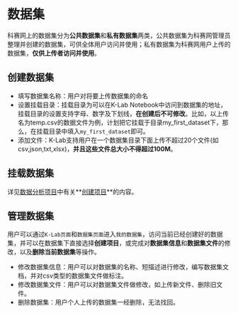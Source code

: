 # 数据集

科赛网上的数据集分为**公共数据集**和**私有数据集**两类，公共数据集为科赛网管理员整理并创建的数据集，可供全体用户访问并使用；私有数据集为科赛网用户上传的数据集，**仅供上传者访问并使用**。

## 创建数据集
* 填写数据集名称：用户对将要上传数据集的命名
* 设置挂载目录：挂载目录为可以在K-Lab Notebook中访问到数据集的地址，挂载目录的设置支持字母、数字及下划线，**在创建后不可修改**。比如，以上传名为temp.csv的数据文件为例，计划把它挂载于目录my_first_dataset下，那么，在挂载目录中填入```my_first_dataset```即可。
* 添加文件：K-Lab支持用户在一个数据集目录下面上传不超过20个文件(如csv,json,txt,xlsx)，**并且这些文件总大小不得超过100M**。

## 挂载数据集
详见[数据分析项目](chapter5.md)中有关**[创建项目](chapter5.md#创建项目)**的内容。

## 管理数据集
用户可以通过`K-Lab页面`和`数据集页面`进入`我的数据集`，访问当前已经创建好的数据集，并可以在数据集下直接选择**创建项目**，或完成对**数据集信息**和**数据集文件**的修改，以及**删除当前数据集**等操作。
* 修改数据集信息：用户可以对数据集的名称、短描述进行修改，编写数据集文档，并对csv类型的数据集文件做标注。
* 修改数据集文件：用户可以对数据集文件做修改，如上传新文件、删除旧文件。
* 删除数据集：用户个人上传的数据集一经删除，无法找回。
